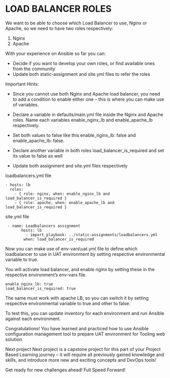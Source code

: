 # LOAD BALANCER ROLES

We want to be able to choose which Load Balancer to use, Nginx or Apache, so we need to have two roles respectively:

1. Nginx
2. Apache


With your experience on Ansible so far you can:

- Decide if you want to develop your own roles, or find available ones from the community
- Update both static-assignment and site.yml files to refer the roles


Important Hints:

- Since you cannot use both Nginx and Apache load balancer, you need to add a condition to enable either one – this is where you 
can make use of variables.

- Declare a variable in defaults/main.yml file inside the Nginx and Apache roles. Name each variables enable_nginx_lb and 
enable_apache_lb respectively.

- Set both values to false like this enable_nginx_lb: false and enable_apache_lb: false.

- Declare another variable in both roles load_balancer_is_required and set its value to false as well

- Update both assignment and site.yml files respectively

loadbalancers.yml file

```
- hosts: lb
  roles:
    - { role: nginx, when: enable_nginx_lb and load_balancer_is_required }
    - { role: apache, when: enable_apache_lb and load_balancer_is_required }
```

site.yml file


```
 - name: Loadbalancers assignment
       hosts: lb
         - import_playbook: ../static-assignments/loadbalancers.yml
        when: load_balancer_is_required 
```

Now you can make use of env-vars\uat.yml file to define which loadbalancer to use in UAT environment by setting respective 
environmental variable to true.

You will activate load balancer, and enable nginx by setting these in the respective environment’s env-vars file.


```
enable_nginx_lb: true
load_balancer_is_required: true
```


The same must work with apache LB, so you can switch it by setting respective environmental variable to true and other to false.

To test this, you can update inventory for each environment and run Ansible against each environment.

Congratulations!
You have learned and practiced how to use Ansible configuration management tool to prepare UAT environment for Tooling web solution.


Next project
Next project is a capstone project for this part of your Project Based Learning journey – it will require all previously gained knowledge and skills, and introduce more new and exciting concepts and DevOps tools!

Get ready for new challenges ahead! Full Speed Forward!